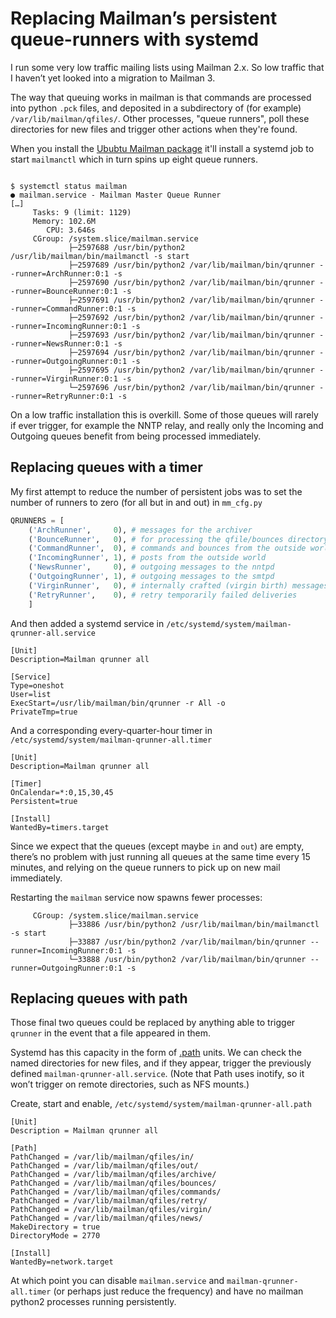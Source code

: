 
# Replacing Mailman’s persistent queue-runners with systemd

I run some very low traffic mailing lists using Mailman 2.x.  So low traffic that I haven’t yet looked into a migration to Mailman 3.

The way that queuing works in mailman is that commands are processed into python `.pck` files, and deposited in a subdirectory of (for example) `/var/lib/mailman/qfiles/`. Other processes, "queue runners", poll these directories for new files and trigger other actions when they're found.

When you install the [Ububtu Mailman package](https://packages.ubuntu.com/focal-updates/mailman) it'll install a systemd job to start `mailmanctl` which in turn spins up eight queue runners.

```console

$ systemctl status mailman
● mailman.service - Mailman Master Queue Runner
[…]
     Tasks: 9 (limit: 1129)
     Memory: 102.6M
        CPU: 3.646s
     CGroup: /system.slice/mailman.service
             ├─2597688 /usr/bin/python2 /usr/lib/mailman/bin/mailmanctl -s start
             ├─2597689 /usr/bin/python2 /var/lib/mailman/bin/qrunner --runner=ArchRunner:0:1 -s
             ├─2597690 /usr/bin/python2 /var/lib/mailman/bin/qrunner --runner=BounceRunner:0:1 -s
             ├─2597691 /usr/bin/python2 /var/lib/mailman/bin/qrunner --runner=CommandRunner:0:1 -s
             ├─2597692 /usr/bin/python2 /var/lib/mailman/bin/qrunner --runner=IncomingRunner:0:1 -s
             ├─2597693 /usr/bin/python2 /var/lib/mailman/bin/qrunner --runner=NewsRunner:0:1 -s
             ├─2597694 /usr/bin/python2 /var/lib/mailman/bin/qrunner --runner=OutgoingRunner:0:1 -s
             ├─2597695 /usr/bin/python2 /var/lib/mailman/bin/qrunner --runner=VirginRunner:0:1 -s
             └─2597696 /usr/bin/python2 /var/lib/mailman/bin/qrunner --runner=RetryRunner:0:1 -s
```

On a low traffic installation this is overkill. Some of those queues will rarely if ever trigger, for example the NNTP relay, and really only the Incoming and Outgoing queues benefit from being processed immediately.

## Replacing queues with a timer

My first attempt to reduce the number of persistent jobs was to set the number of runners to zero (for all but in and out) in `mm_cfg.py`

```python
QRUNNERS = [
    ('ArchRunner',     0), # messages for the archiver
    ('BounceRunner',   0), # for processing the qfile/bounces directory
    ('CommandRunner',  0), # commands and bounces from the outside world
    ('IncomingRunner', 1), # posts from the outside world
    ('NewsRunner',     0), # outgoing messages to the nntpd
    ('OutgoingRunner', 1), # outgoing messages to the smtpd
    ('VirginRunner',   0), # internally crafted (virgin birth) messages
    ('RetryRunner',    0), # retry temporarily failed deliveries
    ]
```

And then added a systemd service in `/etc/systemd/system/mailman-qrunner-all.service`

```systemd
[Unit]
Description=Mailman qrunner all

[Service]
Type=oneshot
User=list
ExecStart=/usr/lib/mailman/bin/qrunner -r All -o
PrivateTmp=true
```

And a corresponding every-quarter-hour timer in `/etc/systemd/system/mailman-qrunner-all.timer`

```systemd
[Unit]
Description=Mailman qrunner all

[Timer]
OnCalendar=*:0,15,30,45
Persistent=true

[Install]
WantedBy=timers.target
```

Since we expect that the queues (except maybe `in` and `out`) are empty, there’s no problem with just running all queues at the same time every 15 minutes, and relying on the queue runners to pick up on new mail immediately.

Restarting the `mailman` service now spawns fewer processes:

```console
     CGroup: /system.slice/mailman.service
             ├─33886 /usr/bin/python2 /usr/lib/mailman/bin/mailmanctl -s start
             ├─33887 /usr/bin/python2 /var/lib/mailman/bin/qrunner --runner=IncomingRunner:0:1 -s
             └─33888 /usr/bin/python2 /var/lib/mailman/bin/qrunner --runner=OutgoingRunner:0:1 -s
```

## Replacing queues with path

Those final two queues could be replaced by anything able to trigger `qrunner` in the  event that a file appeared in them.

Systemd has this capacity in the form of [.path](https://www.freedesktop.org/software/systemd/man/systemd.path.html) units.  We can check the named directories for new files, and if they appear, trigger the previously defined `mailman-qrunner-all.service`. (Note that Path uses inotify, so it won’t trigger on remote directories, such as NFS mounts.)

Create, start and enable, `/etc/systemd/system/mailman-qrunner-all.path`

```systemd
[Unit]
Description = Mailman qrunner all

[Path]
PathChanged = /var/lib/mailman/qfiles/in/
PathChanged = /var/lib/mailman/qfiles/out/
PathChanged = /var/lib/mailman/qfiles/archive/
PathChanged = /var/lib/mailman/qfiles/bounces/
PathChanged = /var/lib/mailman/qfiles/commands/
PathChanged = /var/lib/mailman/qfiles/retry/
PathChanged = /var/lib/mailman/qfiles/virgin/
PathChanged = /var/lib/mailman/qfiles/news/
MakeDirectory = true
DirectoryMode = 2770

[Install]
WantedBy=network.target
```

At which point you can disable `mailman.service` and `mailman-qrunner-all.timer` (or perhaps just reduce the frequency) and have no mailman python2 processes running persistently.
